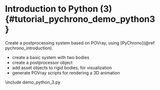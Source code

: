 Introduction to Python (3) {#tutorial_pychrono_demo_python3}
==========================

Create a postprocessing system based on POVray,
using [PyChrono](@ref pychrono_introduction).

- create a basic system with two bodies
- create a postprocessor object
- add asset objects to rigid bodies, for visualization
- generate POVray scripts for rendering a 3D animation 
	
\include demo_python_3.py